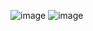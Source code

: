 ![image](https://github.com/user-attachments/assets/95900a3a-5b41-423e-b0a3-27efce3f7882)
![image](https://github.com/user-attachments/assets/87178c5d-6990-4f95-a05b-d7a969ce4a72)
